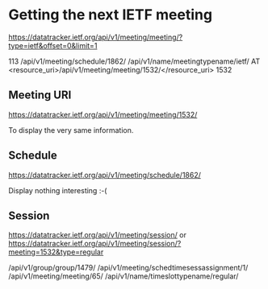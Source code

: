 # Getting the next IETF meeting

https://datatracker.ietf.org/api/v1/meeting/meeting/?type=ietf&offset=0&limit=1

<number>113</number>
<schedule>/api/v1/meeting/schedule/1862/</schedule>
<type>/api/v1/name/meetingtypename/ietf/</type>
<country>AT</country>
<resource_uri>/api/v1/meeting/meeting/1532/</resource_uri>
<id type="integer">1532</id>

## Meeting URI
https://datatracker.ietf.org/api/v1/meeting/meeting/1532/

To display the very same information.

## Schedule
https://datatracker.ietf.org/api/v1/meeting/schedule/1862/

Display nothing interesting :-(

## Session
https://datatracker.ietf.org/api/v1/meeting/session/ 
or
https://datatracker.ietf.org/api/v1/meeting/session/?meeting=1532&type=regular

<group>/api/v1/group/group/1479/</group>
<assignments type="list">
<value>/api/v1/meeting/schedtimesessassignment/1/</value>
</assignments>
<meeting>/api/v1/meeting/meeting/65/</meeting>
<type>/api/v1/name/timeslottypename/regular/</type>



